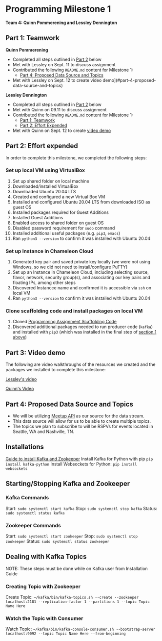# Programming Milestone 1

__Team 4: Quinn Pommerening and Lessley Dennington__

## Part 1: Teamwork

__Quinn Pommerening__

* Completed all steps outlined in [Part 2](#part-2-effort-expended) below
* Met with Lessley on Sept. 11 to discuss assignment
* Contributed the following `README.md` content for Milestone 1:
    * [Part 4: Proposed Data Source and Topics](#part-4-proposed-data-source-and-topics)
* Met with Lessley on Sept. 12 to create
video demo](#part-4-proposed-data-source-and-topics)

__Lessley Dennington__

* Completed all steps outlined in [Part 2](#part-2-effort-expended) below
* Met with Quinn on 09.11 to discuss assignment
* Contributed the following `README.md` content for Milestone 1:
    * [Part 1: Teamwork](#part-1-teamwork)
    * [Part 2: Effort Expended](#part-2-effort-expended)
* Met with Quinn on Sept. 12 to create
[video demo](#part-4-proposed-data-source-and-topics)

## Part 2: Effort expended

In order to complete this milestone, we completed the following steps:

### Set up local VM using VirtualBox

1. Set up shared folder on local machine
2. Downloaded/installed VirtualBox
2. Downloaded Ubuntu 20.04 LTS
3. Created and configured a new Virtual Box VM
4. Installed and configured Ubuntu 20.04 LTS from downloaded ISO as guest OS
5. Installed packages required for Guest Additions
6. Installed Guest Additions
7. Enabled access to shared folder on guest OS
8. Disabled password requirement for `sudo` command
9. Installed additional useful packages (e.g. `pip3`, `emacs`)
4. Ran `python3 --version` to confirm it was installed with Ubuntu 20.04

### Set up Instance in Chameleon Cloud

1. Generated key pair and saved private key locally (we were not using
Windows, so we did not need to install/configure PuTTY)
2. Set up an Instance in Chameleon Cloud, including selecting source, flavor,
network, security group(s), and associating our key pairs and floating IPs,
among other steps
3. Discovered Instancce name and confirmed it is accessible via `ssh` on local
VM
4. Ran `python3 --version` to confirm it was installed with Ubuntu 20.04

### Clone scaffolding code and install packages on local VM

1. Cloned
[Programming Assignment Scaffolding Code](https://github.com/asgokhale/CloudComputingCourse)
2. Discovered additional packages needed to run producer code (`kafka`) and
installed with `pip3` (which was installed in the final step of
[section 1 above](#local-vm-setup-using-virtualbox))

## Part 3: Video demo

The following are video walkthroughs of the resources we created and the
packages we installed to complete this milestone:

[Lessley's video](https://vanderbilt365-my.sharepoint.com/:v:/g/personal/lessley_c_dennington_vanderbilt_edu/EXneOe7OnKpJti9PhzZqVYoBPhEfaIuUa8Zac1Id_6Gp9w?e=FJBRWY)

[Quinn's Video](https://vanderbilt365-my.sharepoint.com/:v:/g/personal/quinn_r_pommerening_vanderbilt_edu/EQwPGoI-Y0NAqPcXQYu9-v0B-XFgoQSNb8nmyaW2zttTWw?e=kmV5jg)

## Part 4: Proposed Data Source and Topics

- We will be utilizing [Meetup API](https://www.meetup.com/meetup_api/) as our source for the data stream.
- This data source will allow for us to be able to create multiple topics.
- The topics we plan to subscribe to will be RSPVs for events located in Seattle, WA and Nashville, TN.

## Installations
[Guide to install Kafka and Zookeeper](https://www.digitalocean.com/community/tutorials/how-to-install-apache-kafka-on-ubuntu-20-04)
Install Kafka for Python with pip ```pip install kafka-python```
Install Websockets for Python: ```pip install websockets```

## Starting/Stopping Kafka and Zookeeper

### Kafka Commands
Start: ```sudo systemctl start kafka```
Stop: ```sudo systemctl stop kafka```
Status: ```sudo systemctl status kafka```

### Zookeeper Commands
Start: ```sudo systemctl start zookeeper```
Stop: ```sudo systemctl stop zookeeper```
Status: ```sudo systemctl status zookeeper```

## Dealing with Kafka Topics
NOTE: These steps must be done while on Kafka user from Installation Guide

### Creating Topic with Zookeeper
Create Topic: ```~/kafka/bin/kafka-topics.sh --create --zookeeper localhost:2181 --replication-factor 1 --partitions 1 --topic Topic Name Here```

### Watch the Topic with Consumer
Watch Topic: ```~/kafka/bin/kafka-console-consumer.sh --bootstrap-server localhost:9092 --topic Topic Name Here --from-beginning```
